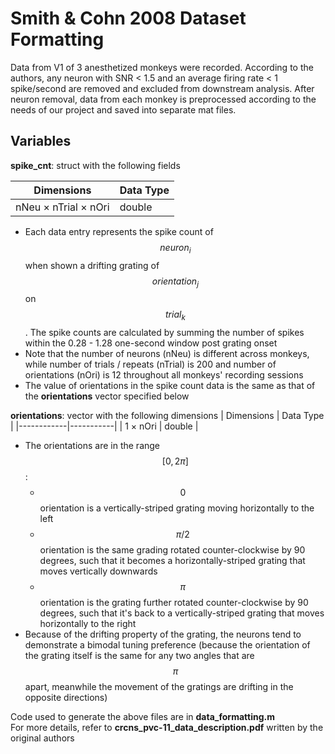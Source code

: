 # Smith & Cohn 2008 Dataset Formatting

Data from V1 of 3 anesthetized monkeys were recorded. According to the authors, any neuron with SNR < 1.5 and an average firing rate < 1 spike/second are removed and excluded from downstream analysis. After neuron removal, data from each monkey is preprocessed according to the needs of our project and saved into separate mat files. 

## Variables
**spike_cnt**: struct with the following fields

| Dimensions           | Data Type |
|----------------------|-----------|
| nNeu × nTrial × nOri | double    |

- Each data entry represents the spike count of $$neuron_i$$ when shown a drifting grating of $$orientation_j$$ on $$trial_k$$. The spike counts are calculated by summing the number of spikes within the 0.28 - 1.28 one-second window post grating onset
- Note that the number of neurons (nNeu) is different across monkeys, while number of trials / repeats (nTrial) is 200 and number of orientations (nOri) is 12 throughout all monkeys' recording sessions
- The value of orientations in the spike count data is the same as that of the **orientations** vector specified below

**orientations**: vector with the following dimensions 
| Dimensions | Data Type |
|------------|-----------|
| 1 × nOri   | double    |

- The orientations are in the range $$[0,2\pi]$$:
  - $$0$$ orientation is a vertically-striped grating moving horizontally to the left
  - $$\pi/2$$ orientation is the same grading rotated counter-clockwise by 90 degrees, such that it becomes a horizontally-striped grating that moves vertically downwards
  - $$\pi$$ orientation is the grating further rotated counter-clockwise by 90 degrees, such that it's back to a vertically-striped grating that moves horizontally to the right
- Because of the drifting property of the grating, the neurons tend to demonstrate a bimodal tuning preference (because the orientation of the grating itself is the same for any two angles that are $$\pi$$ apart, meanwhile the movement of the gratings are drifting in the opposite directions)

Code used to generate the above files are in **data_formatting.m** </br>
For more details, refer to **crcns_pvc-11_data_description.pdf** written by the original authors
